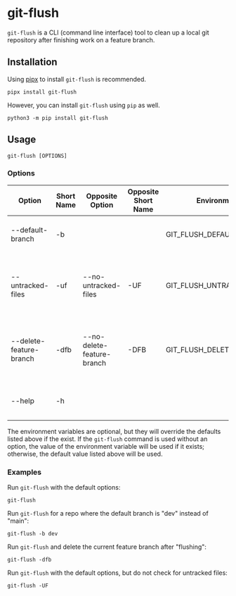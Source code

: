 # git-flush

`git-flush` is a CLI (command line interface) tool to clean up a local git repository after finishing work on a feature branch.

## Installation

Using [pipx](https://pipx.pypa.io/stable/) to install `git-flush` is recommended.

```shell
pipx install git-flush
```

However, you can install `git-flush` using `pip` as well.

```shell
python3 -m pip install git-flush
```

## Usage

```shell
git-flush [OPTIONS]
```

### Options

 | Option                  | Short Name | Opposite Option            | Opposite Short Name | Environment Variable            | Default Value | Description                                                          |
 |-------------------------|------------|----------------------------|---------------------|---------------------------------|---------------|----------------------------------------------------------------------|
 | --default-branch        | -b         |                            |                     | GIT_FLUSH_DEFAULT_BRANCH        | main          | The default branch of the repository.                                |
 | --untracked-files       | -uf        | --no-untracked-files       | -UF                 | GIT_FLUSH_UNTRACKED_FILES       | True          | Check for untracked files in the local repository before "flushing". |
 | --delete-feature-branch | -dfb       | --no-delete-feature-branch | -DFB                | GIT_FLUSH_DELETE_FEATURE_BRANCH | False         | If true, delete the current feature branch after "flushing".         |
 | --help                  | -h         |                            |                     |                                 |               | Show the help message and exit.                                      |

The environment variables are optional, but they will override the defaults listed above if the exist. If the `git-flush` command is used without an option, the value of the environment variable will be used if it exists; otherwise, the default value listed above will be used.

### Examples

Run `git-flush` with the default options:

```shell
git-flush
```

Run `git-flush` for a repo where the default branch is "dev" instead of "main":

```shell
git-flush -b dev
```

Run `git-flush` and delete the current feature branch after "flushing":

```shell
git-flush -dfb
```

Run `git-flush` with the default options, but do not check for untracked files:

```shell
git-flush -UF
```
